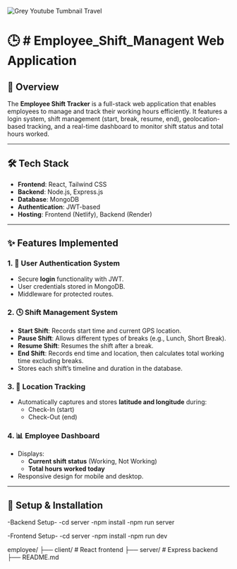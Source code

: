 
![Grey Youtube Tumbnail Travel](https://github.com/user-attachments/assets/aa93afe2-4744-462b-9a47-b9392c2407a9)

# 🕒 # Employee_Shift_Managent Web Application

## 🚀 Overview

The **Employee Shift Tracker** is a full-stack web application that enables employees to manage and track their working hours efficiently. It features a login system, shift management (start, break, resume, end), geolocation-based tracking, and a real-time dashboard to monitor shift status and total hours worked.

---

## 🛠️ Tech Stack

- **Frontend**: React, Tailwind CSS
- **Backend**: Node.js, Express.js
- **Database**: MongoDB
- **Authentication**: JWT-based
- **Hosting**: Frontend (Netlify), Backend (Render)

---

## ✨ Features Implemented

### 1. 🔐 User Authentication System

- Secure **login** functionality with JWT.
- User credentials stored in MongoDB.
- Middleware for protected routes.

### 2. 🕓 Shift Management System

- **Start Shift**: Records start time and current GPS location.
- **Pause Shift**: Allows different types of breaks (e.g., Lunch, Short Break).
- **Resume Shift**: Resumes the shift after a break.
- **End Shift**: Records end time and location, then calculates total working time excluding breaks.
- Stores each shift’s timeline and duration in the database.

### 3. 📍 Location Tracking

- Automatically captures and stores **latitude and longitude** during:
  - Check-In (start)
  - Check-Out (end)

### 4. 📊 Employee Dashboard

- Displays:
  - **Current shift status** (Working, Not Working)
  - **Total hours worked today**
- Responsive design for mobile and desktop.

---

## 🔧 Setup & Installation

-Backend Setup-
-cd server
-npm install
-npm run server

-Frontend Setup-
-cd server
-npm install
-npm run dev

employee/
├── client/ # React frontend
├── server/ # Express backend
├── README.md
